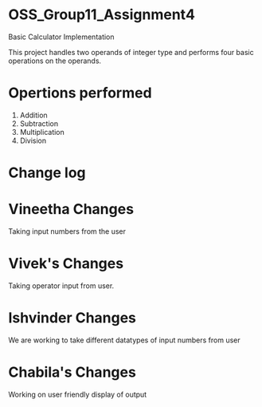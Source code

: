 # OSS_Group11_Assignment4
 Basic Calculator Implementation

 This project handles two operands of integer type and performs four basic operations on the operands.

 # Opertions performed
 1. Addition
 2. Subtraction
 3. Multiplication
 4. Division 

# Change log

# Vineetha Changes
Taking input numbers from the user

# Vivek's Changes 
Taking operator input from user.

# Ishvinder Changes
We are working to take different datatypes of input numbers from user 

# Chabila's Changes
Working on user friendly display of output


